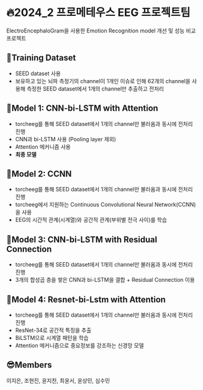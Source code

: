 # 🔥2024_2 프로메테우스 EEG 프로젝트팀 

ElectroEncephaloGram을 사용한 Emotion Recognition model 개선 및 성능 비교 프로젝트

## 📑Training Dataset
* SEED dataset 사용
* 보유하고 있는 뇌파 측정기의 channel이 1개인 이슈로 인해 62개의 channel을 사용해 측정한 SEED dataset에서 1개의 channel만 추출하고 전처리

## 🧠Model 1: CNN-bi-LSTM with Attention
* torcheeg를 통해 SEED dataset에서 1개의 channel만 불러옴과 동시에 전처리 진행
* CNN과 bi-LSTM 사용 (Pooling layer 제외)
* Attention 메커니즘 사용
* **최종 모델**

## 🧠Model 2: CCNN
* torcheeg를 통해 SEED dataset에서 1개의 channel만 불러옴과 동시에 전처리 진행
* torcheeg에서 지원하는 Continuous Convolutional Neural Network(CCNN)을 사용
* EEG의 시간적 관계(시계열)와 공간적 관계(부위별 전극 사이)를 학습
  
## 🧠Model 3: CNN-bi-LSTM with Residual Connection
* torcheeg를 통해 SEED dataset에서 1개의 channel만 불러옴과 동시에 전처리 진행
* 3개의 합성곱 층을 쌓은 CNN과 bi-LSTM을 결합 + Residual Connection 이용

## 🧠Model 4: Resnet-bi-Lstm with Attention
* torcheeg를 통해 SEED dataset에서 1개의 channel만 불러옴과 동시에 전처리 진행
* ResNet-34로 공간적 특징을 추출 
* BiLSTM으로 시계열 패턴을 학습 
* Attention 메커니즘으로 중요정보를 강조하는 신경망 모델

## 😎Members
이지은, 조현진, 윤지찬, 최윤서, 윤상민, 심수민
